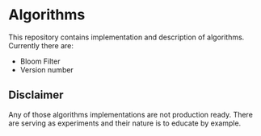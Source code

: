 # Algorithms

This repository contains implementation and description of algorithms. Currently
there are:

- Bloom Filter
- Version number

## Disclaimer

Any of those algorithms implementations are not production ready. There are
serving as experiments and their nature is to educate by example.
